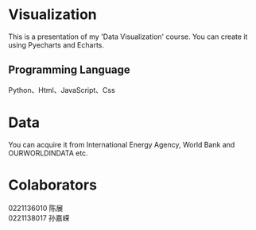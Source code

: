 # Visualization
This is a presentation of my 'Data Visualization' course. You can create it using Pyecharts and Echarts.
## Programming Language
Python、Html、JavaScript、Css
# Data
You can acquire it from International Energy Agency, World Bank and OURWORLDINDATA etc.
# Colaborators
0221136010 陈展<br>
0221138017 孙嘉嵘
